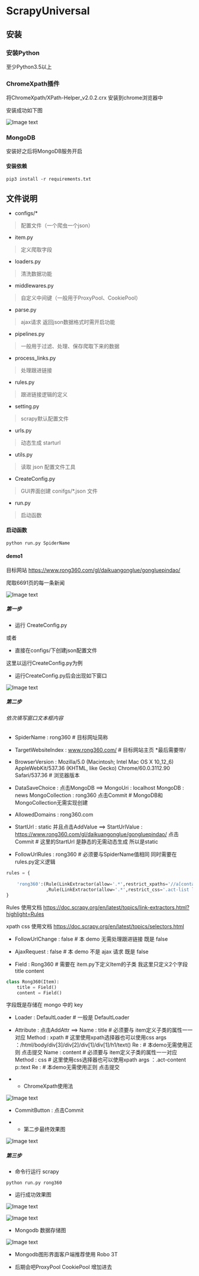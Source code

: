 # ScrapyUniversal

## 安装

### 安装Python

至少Python3.5以上

### ChromeXpath插件

将ChromeXpath/XPath-Helper_v2.0.2.crx 安装到chrome浏览器中

安装成功如下图

![Image text](https://github.com/dongrunhua/ScrapyUniversal/raw/master/img-folder/%E5%AE%89%E8%A3%85xpath%20%E5%9B%BE.png)

### MongoDB

安装好之后将MongoDB服务开启

#### 安装依赖

```
pip3 install -r requirements.txt
```
## 文件说明

- configs/*

> 配置文件（一个爬虫一个json）

- item.py

> 定义爬取字段

- loaders.py

> 清洗数据功能

- middlewares.py

> 自定义中间键（一般用于ProxyPool、CookiePool）

- parse.py

> ajax请求 返回json数据格式时需开启功能

- pipelines.py

> 一般用于过滤、处理、保存爬取下来的数据

- process_links.py

> 处理跟进链接

- rules.py

> 跟进链接逻辑的定义

- setting.py

> scrapy默认配置文件

- urls.py

> 动态生成 starturl 

- utils.py

> 读取 json 配置文件工具

- CreateConfig.py

> GUI界面创建 conifgs/*.json 文件

- run.py

> 启动函数

#### 启动函数

```
python run.py SpiderName
```
#### demo1

目标网站
https://www.rong360.com/gl/daikuangonglue/gongluepindao/

爬取6691页的每一条新闻

![Image text](https://github.com/dongrunhua/ScrapyUniversal/raw/master/img-folder/demo1%E5%9B%BE%E7%89%871.png)

##### 第一步

- 运行 CreateConfig.py

或者

- 直接在configs/下创建json配置文件

这里以运行CreateConfig.py为例

- 运行CreateConfig.py后会出现如下窗口

![Image text](https://github.com/dongrunhua/ScrapyUniversal/raw/master/img-folder/demo1%20%E5%9B%BE%E7%89%872.png)

##### 第二步

###### 依次填写窗口文本框内容

- SpiderName : rong360  # 目标网址简称

- TargetWebsiteIndex : www.rong360.com/  # 目标网站主页 *最后需要带/

- BrowserVersion : Mozilla/5.0 (Macintosh; Intel Mac OS X 10_12_6) AppleWebKit/537.36 (KHTML, like Gecko) Chrome/60.0.3112.90 Safari/537.36  # 浏览器版本

- DataSaveChoice : 点击MongoDB ==> MongoUri : localhost  MongoDB : news   MongoCollection : rong360 点击Commit  # MongoDB和MongoCollection无需实现创建

- AllowedDomains : rong360.com  

- StartUrl : static  并且点击AddValue ==> StartUrlValue : https://www.rong360.com/gl/daikuangonglue/gongluepindao/ 点击Commit # 这里的StartUrl 是静态的无需动态生成 所以是static
    
- FollowUrlRules : rong360  # 必须要与SpiderName值相同  同时需要在rules.py定义逻辑


```python
rules = {
    
    'rong360':(Rule(LinkExtractor(allow='.*',restrict_xpaths='//a[contains(., "下一页")]'))   # 递归点击下一页  .*是正则表达式  //a[contains(., "下一页")]是xpath语法 表示含有下一页text的a标签
               ,Rule(LinkExtractor(allow='.*',restrict_css='.act-list li h3 a'),callback='parse_item')),  # 点击每一页news的详情页  '.act-list li h3 a' css语法 parse_item是回调函数 解析详情页         
}
```
Rules 使用文档 https://doc.scrapy.org/en/latest/topics/link-extractors.html?highlight=Rules

xpath css 使用文档 https://doc.scrapy.org/en/latest/topics/selectors.html

- FollowUrlChange : false  # 本 demo 无需处理跟进链接 既是 false

- AjaxRequest : false  # 本 demo 不是 ajax 请求 既是 false

- Field : Rong360  # 需要在 item.py下定义Item的子类  我这里只定义2个字段 title content  

```python
class Rong360(Item):
    title = Field()
    content = Field()
```
字段既是存储在 mongo 中的 key

- Loader : DefaultLoader # 一般是 DefaultLoader

- Attribute : 点击AddAttr ==>  Name : title # 必须要与 item定义子类的属性一一对应 Method : xpath  # 这里使用xpath选择器也可以使用css  args ：/html/body/div[3]/div[2]/div[1]/div[1]/h1/text()  Re :  # 本demo无需使用正则 点击提交
                            Name : content # 必须要与 item定义子类的属性一一对应 Method : css  # 这里使用css选择器也可以使用xpath  args ：.act-content p::text  Re :  # 本demo无需使用正则 点击提交
                            
- - ChromeXpath使用法

![Image text](https://github.com/dongrunhua/ScrapyUniversal/raw/master/img-folder/xpath%E4%BD%BF%E7%94%A8%E6%96%B9%E6%B3%95.png)

- CommitButton : 点击Commit 

- - 第二步最终效果图

![Image text](https://github.com/dongrunhua/ScrapyUniversal/raw/master/img-folder/%E7%AC%AC%E4%BA%8C%E6%AD%A5%E6%9C%80%E7%BB%88%E6%95%88%E6%9E%9C%E5%9B%BE.png)

##### 第三步

- 命令行运行 scrapy

```
python run.py rong360
```

- 运行成功效果图

![Image text](https://github.com/dongrunhua/ScrapyUniversal/raw/master/img-folder/demo1%E6%88%90%E5%8A%9F%E5%9B%BE%E7%89%87.png)

![Image text](https://github.com/dongrunhua/ScrapyUniversal/raw/master/img-folder/demo1%E6%88%90%E5%8A%9F%E7%88%AC%E5%8F%96%E5%86%85%E5%AE%B9%E5%9B%BE.png)

- Mongodb 数据存储图

![Image text](https://github.com/dongrunhua/ScrapyUniversal/raw/master/img-folder/mongodb%20%E6%95%B0%E6%8D%AE%E5%AD%98%E5%82%A8%E5%9B%BE.png)

- Mongodb图形界面客户端推荐使用 Robo 3T

- 后期会吧ProxyPool CookiePool 增加进去